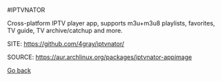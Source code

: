 #IPTVNATOR

 Cross-platform IPTV player app, supports m3u+m3u8 playlists, 
 favorites, TV guide, TV archive/catchup and more.

 SITE: https://github.com/4gray/iptvnator/

 SOURCE: https://aur.archlinux.org/packages/iptvnator-appimage

 [Go back](https://portable-linux-apps.github.io/apps.html)
